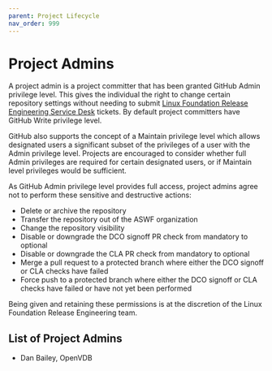 ```yaml
---
parent: Project Lifecycle
nav_order: 999
---
```


# Project Admins

A project admin is a project committer that has been granted GitHub
Admin privilege level. This gives the individual the right to change
certain repository settings without needing to submit
[Linux Foundation Release Engineering Service Desk](https://docs.releng.linuxfoundation.org/en/latest/helpdesk.html) tickets. By
default project committers have GitHub Write privilege level.

GitHub also supports the concept of a Maintain privilege level which allows
designated users a significant subset of the privileges of a user with the Admin
privilege level. Projects are encouraged to consider whether full Admin
privileges are required for certain designated users, or if Maintain level
privileges would be sufficient.

As GitHub Admin privilege level provides full access, project admins agree
not to perform these sensitive and destructive actions:

* Delete or archive the repository
* Transfer the repository out of the ASWF organization
* Change the repository visibility
* Disable or downgrade the DCO signoff PR check from mandatory to optional
* Disable or downgrade the CLA PR check from mandatory to optional
* Merge a pull request to a protected branch where either the DCO signoff or
  CLA checks have failed
* Force push to a protected branch where either the DCO signoff or CLA checks
  have failed or have not yet been performed

Being given and retaining these permissions is at the discretion of the Linux
Foundation Release Engineering team.

## List of Project Admins

* Dan Bailey, OpenVDB
